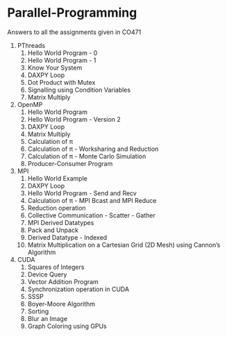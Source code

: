# Parallel-Programming
Answers to all the assignments given in CO471

1. PThreads
    1. Hello World Program - 0
    2. Hello World Program - 1
    3. Know Your System
    4. DAXPY Loop
    5. Dot Product with Mutex
    6. Signalling using Condition Variables
    7. Matrix Multiply
2. OpenMP
    1. Hello World Program
    2. Hello World Program - Version 2
    3. DAXPY Loop
    4. Matrix Multiply
    5. Calculation of π
    6. Calculation of π - Worksharing and Reduction
    7. Calculation of π - Monte Carlo Simulation
    8. Producer-Consumer Program
3. MPI 
    1. Hello World Example
    2. DAXPY Loop
    3. Hello World Program - Send and Recv
    4. Calculation of π - MPI Bcast and MPI Reduce
    5. Reduction operation
    6. Collective Communication - Scatter - Gather
    7. MPI Derived Datatypes
    8. Pack and Unpack
    9. Derived Datatype - Indexed
    10. Matrix Multiplication on a Cartesian Grid (2D Mesh) using Cannon’s Algorithm
4. CUDA 
    1. Squares of Integers
    2. Device Query
    3. Vector Addition Program
    4. Synchronization operation in CUDA
    5. SSSP
    6. Boyer-Moore Algorithm
    7. Sorting
    8. Blur an Image
    9. Graph Coloring using GPUs
  

